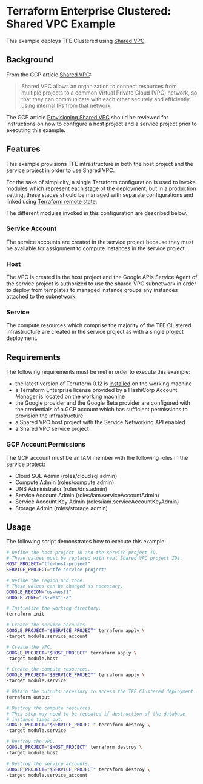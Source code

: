 # Terraform Enterprise Clustered: Shared VPC Example

This example deploys TFE Clustered using [Shared VPC][shared-vpc].

## Background

From the GCP article [Shared VPC][shared-vpc]:

> Shared VPC allows an organization to connect resources from multiple
> projects to a common Virtual Private Cloud (VPC) network, so that they
> can communicate with each other securely and efficiently using
> internal IPs from that network.

The GCP article [Provisioning Shared VPC][provisioning-shared-vpc]
should be reviewed for instructions on how to configure a host project
and a service project prior to executing this example.

## Features

This example provisions TFE infrastructure in both the host project and
the service project in order to use Shared VPC.

For the sake of simplicity, a single Terraform configuration is used to
invoke modules which represent each stage of the deployment, but in
a production setting, these stages should be managed with separate
configurations and linked using
[Terraform remote state][tf-remote-state].

The different modules invoked in this configuration are described below.

### Service Account

The service accounts are created in the service project because
they must be available for assignment to compute instances in the
service project.

### Host

The VPC is created in the host project and the Google APIs Service
Agent of the service project is authorized to use the shared VPC
subnetwork in order to deploy from templates to managed instance groups
any instances attached to the subnetwork.

### Service

The compute resources which comprise the majority of the TFE Clustered
infrastructure are created in the service project as with a single
project deployment.

## Requirements

The following requirements must be met in order to execute this example:

- the latest version of Terraform 0.12 is [installed][tf-install] on the
  working machine
- a Terraform Enterprise license provided by a HashiCorp
  Account Manager is located on the working machine
- the Google provider and the Google Beta provider are configured with
  the credentials of a GCP account which has sufficient permissions to
  provision the infrastructure
- a Shared VPC host project with the Service Networking API enabled
- a Shared VPC service project

### GCP Account Permissions

The GCP account must be an IAM member with the following roles in the
service project:

- Cloud SQL Admin (roles/cloudsql.admin)
- Compute Admin (roles/compute.admin)
- DNS Administrator (roles/dns.admin)
- Service Account Admin (roles/iam.serviceAccountAdmin)
- Service Account Key Admin (roles/iam.serviceAccountKeyAdmin)
- Storage Admin (roles/storage.admin)

## Usage

The following script demonstrates how to execute this example:

```sh
# Define the host project ID and the service project ID.
# These values must be replaced with real Shared VPC project IDs.
HOST_PROJECT="tfe-host-project"
SERVICE_PROJECT="tfe-service-project"

# Define the region and zone.
# These values can be changed as necessary.
GOOGLE_REGION="us-west1"
GOOGLE_ZONE="us-west1-a"

# Initialize the working directory.
terraform init

# Create the service accounts.
GOOGLE_PROJECT="$SERVICE_PROJECT" terraform apply \
-target module.service_account

# Create the VPC.
GOOGLE_PROJECT="$HOST_PROJECT" terraform apply \
-target module.host

# Create the compute resources.
GOOGLE_PROJECT="$SERVICE_PROJECT" terraform apply \
-target module.service

# Obtain the outputs necessary to access the TFE Clustered deployment.
terraform output

# Destroy the compute resources.
# This step may need to be repeated if destruction of the database
# instance times out.
GOOGLE_PROJECT="$SERVICE_PROJECT" terraform destroy \
-target module.service

# Destroy the VPC.
GOOGLE_PROJECT="$HOST_PROJECT" terraform destroy \
-target module.host

# Destroy the service accounts.
GOOGLE_PROJECT="$SERVICE_PROJECT" terraform destroy \
-target module.service_account
```

[provisioning-shared-vpc]: https://cloud.google.com/vpc/docs/provisioning-shared-vpc
[shared-vpc]: https://cloud.google.com/vpc/docs/shared-vpc
[tf-install]: https://learn.hashicorp.com/terraform/getting-started/install
[tf-remote-state]: https://www.terraform.io/docs/state/remote.html
